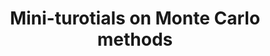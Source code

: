 ---
title: "Mini-turotials on Monte Carlo methods"
course: "MC, IS and SMC"
collection: teaching
category: lectures
#permalink: /teaching/2014-spring-teaching-1
venue: "<i>Cyber-Physical Systems</i> group, Aalto University"
starting_date: 2024-10-08
#ending_date: 2025-01-15
description: 'All materials are available in this <a href="https://github.com/sarapv/MiniLectures" target="_blank">GitHub repository</a>, which includes slides and Python code to reproduce the examples from these tutorials:<ul><li>Introduction to Monte Carlo and importance sampling (08/10/2024)</li><li>Introduction to sequential Monte Carlo (05/11/2024 and 19/11/2024)</li></ul>'
---